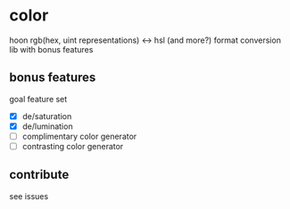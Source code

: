 # color
hoon rgb(hex, uint representations) <-> hsl (and more?) format conversion lib with bonus features

## bonus features
goal feature set
-[x] de/saturation
-[x] de/lumination
-[ ] complimentary color generator
-[ ] contrasting color generator

## contribute
see issues
